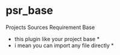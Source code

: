 # psr_base
Projects Sources Requirement Base

* this plugin like your project base *
* i mean you can import any file directly *


